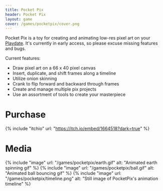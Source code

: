 ```yaml
---
title: Pocket Pix
header: Pocket Pix
layout: game
cover: /games/pocketpix/cover.png
---
```


Pocket Pix is a toy for creating and animating low-res pixel art on your [Playdate](https://play.date/). It's currently in early access, so please excuse missing features and bugs.

Current features:
- Draw pixel art on a 66 x 40 pixel canvas
- Insert, duplicate, and shift frames along a timeline
- Utilize onion skinning
- Crank to flip forward and backward through frames
- Create and manage multiple pix projects
- Use an assortment of tools to create your masterpiece

# Purchase
{% include "itchio" url: "https://itch.io/embed/1664518?dark=true" %}

# Media
{% include "image" url: "/games/pocketpix/earth.gif" alt: "Animated earth spinning gif" %}
{% include "image" url: "/games/pocketpix/ball.gif" alt: "Animated ball bouncing gif" %}
{% include "image" url: "/games/pocketpix/timeline.png" alt: "Still image of PocketPix's animation timeline" %}
